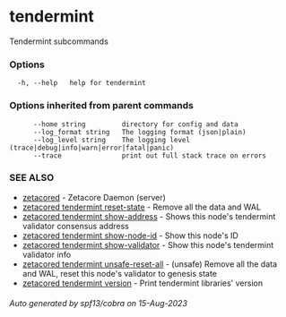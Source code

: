 # tendermint

Tendermint subcommands

### Options

```
  -h, --help   help for tendermint
```

### Options inherited from parent commands

```
      --home string         directory for config and data 
      --log_format string   The logging format (json|plain) 
      --log_level string    The logging level (trace|debug|info|warn|error|fatal|panic) 
      --trace               print out full stack trace on errors
```

### SEE ALSO

* [zetacored](zetacored.md)	 - Zetacore Daemon (server)
* [zetacored tendermint reset-state](zetacored_tendermint_reset-state.md)	 - Remove all the data and WAL
* [zetacored tendermint show-address](zetacored_tendermint_show-address.md)	 - Shows this node's tendermint validator consensus address
* [zetacored tendermint show-node-id](zetacored_tendermint_show-node-id.md)	 - Show this node's ID
* [zetacored tendermint show-validator](zetacored_tendermint_show-validator.md)	 - Show this node's tendermint validator info
* [zetacored tendermint unsafe-reset-all](zetacored_tendermint_unsafe-reset-all.md)	 - (unsafe) Remove all the data and WAL, reset this node's validator to genesis state
* [zetacored tendermint version](zetacored_tendermint_version.md)	 - Print tendermint libraries' version

###### Auto generated by spf13/cobra on 15-Aug-2023
